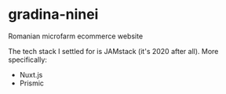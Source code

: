 # gradina-ninei
Romanian microfarm ecommerce website

The tech stack I settled for is JAMstack (it's 2020 after all). More specifically:
+ Nuxt.js
+ Prismic
